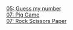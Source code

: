 <a href="https://paubel.github.io/complete-javascript/05-paubel-guess-my-number/">05: Guess my number </a> <br>
<a href="https://paubel.github.io/complete-javascript/06-pig-game/">07: Pig Game </a> <br>
<a href="https://paubel.github.io/complete-javascript/07-paubel-rock-scissors-paper/">07: Rock Scissors Paper</a> <br>
